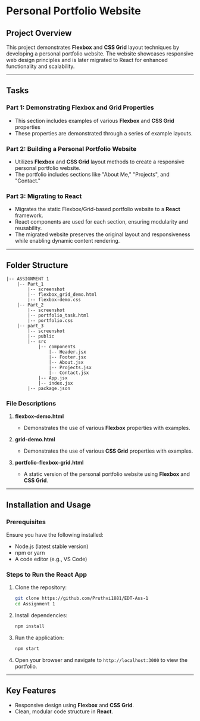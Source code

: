# Personal Portfolio Website

## Project Overview
This project demonstrates **Flexbox** and **CSS Grid** layout techniques by developing a personal portfolio website. The website showcases responsive web design principles and is later migrated to React for enhanced functionality and scalability.

---

## Tasks

### Part 1: Demonstrating Flexbox and Grid Properties
- This section includes examples of various **Flexbox** and **CSS Grid** properties
- These properties are demonstrated through a series of example layouts.

### Part 2: Building a Personal Portfolio Website
- Utilizes **Flexbox** and **CSS Grid** layout methods to create a responsive personal portfolio website.
- The portfolio includes sections like "About Me," "Projects", and "Contact."

### Part 3: Migrating to React
- Migrates the static Flexbox/Grid-based portfolio website to a **React** framework.
- React components are used for each section, ensuring modularity and reusability.
- The migrated website preserves the original layout and responsiveness while enabling dynamic content rendering.

---

## Folder Structure

```
|-- ASSIGNMENT 1
    |-- Part_1
        |-- screenshot
        |-- flexbox_grid_demo.html
        |-- flexbox-demo.css
    |-- Part_2
        |-- screenshot
        |-- portfolio_task.html
        |-- portfolio.css
    |-- part_3
        |-- screenshot
        |-- public
        |-- src
            |-- components
                |-- Header.jsx
                |-- Footer.jsx
                |-- About.jsx
                |-- Projects.jsx
                |-- Contact.jsx
            |-- App.jsx
            |-- index.jsx
        |-- package.json
```

### File Descriptions

1. **flexbox-demo.html**
   - Demonstrates the use of various **Flexbox** properties with examples.

2. **grid-demo.html**
   - Demonstrates the use of various **CSS Grid** properties with examples.

3. **portfolio-flexbox-grid.html**
   - A static version of the personal portfolio website using **Flexbox** and **CSS Grid**.

---

## Installation and Usage

### Prerequisites
Ensure you have the following installed:
- Node.js (latest stable version)
- npm or yarn
- A code editor (e.g., VS Code)

### Steps to Run the React App

1. Clone the repository:
   ```bash
   git clone https://github.com/Pruthvi1881/EDT-Ass-1
   cd Assignment 1
   ```

2. Install dependencies:
   ```bash
   npm install
   ```

3. Run the application:
   ```bash
   npm start
   ```

4. Open your browser and navigate to `http://localhost:3000` to view the portfolio.

---

## Key Features
- Responsive design using **Flexbox** and **CSS Grid**.
- Clean, modular code structure in **React**.
